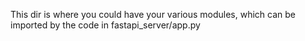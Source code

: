 This dir is where you could have your various modules,
which can be imported by the code in fastapi_server/app.py
